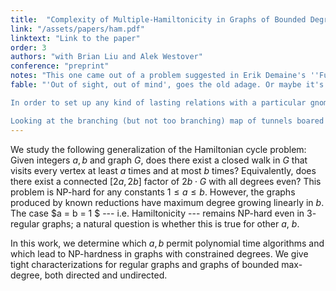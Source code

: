 ```yaml
---
title:  "Complexity of Multiple-Hamiltonicity in Graphs of Bounded Degree"
link: "/assets/papers/ham.pdf"
linktext: "Link to the paper"
order: 3
authors: "with Brian Liu and Alek Westover" 
conference: "preprint"
notes: "This one came out of a problem suggested in Erik Demaine's ''Fun with Hardness'' class. I actually initially thought we weren't going to get tight answers, but then as I wrote it up figured out how to close the gaps --- this is notable as my only experience thus far having something end up _more_ clean than expected when I wrote it down :)"
fable: "'Out of sight, out of mind', goes the old adage. Or maybe it's 'familiarity breeds contempt'? Never has Theo Rem been so aware of the fine line between these maxims as now, leading the king's diplomatic party through the burrows of the pig-gnomes.\\

In order to set up any kind of lasting relations with a particular gnome clan, one has to pay at least three visits to their village, somewhere in the depths of this twisted network of tunnels. However, the milk of porcine kindness is easily strained should one overstay one's welcome: trying to travel through the same village more than five times is a sure way to sow ill-feelings. Far from bringing home the bacon, an unwelcome guest is lucky to bring home their own head.\\

Looking at the branching (but not too branching) map of tunnels boared between villages, Theo begins to wallow in despair: even if the route he seeks does exist, is it possible to find it?"
---
```


We study the following generalization of the Hamiltonian cycle problem:
Given integers $a,b$ and graph $G$, does there exist a closed walk in $G$ that visits every vertex at least $a$ times and at most $b$ times? Equivalently, does there exist a connected $[2a,2b]$ factor of $2b \cdot G$ with all degrees even? This problem is $\mathsf{NP}$-hard for any constants $1 \leq a \leq b$. However, the graphs produced by known reductions have maximum degree growing linearly in $b$. The case $a = b = 1 $ --- i.e. Hamiltonicity --- remains $\mathsf{NP}$-hard even in $3$-regular graphs; a natural question is whether this is true for other $a$, $b$. 

In this work, we determine which $a, b$ permit polynomial time algorithms and which lead to $\mathsf{NP}$-hardness in graphs with constrained degrees. We give tight characterizations for regular graphs and graphs of bounded max-degree, both directed and undirected.
